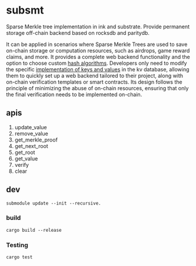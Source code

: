 # subsmt
Sparse Merkle tree implementation in ink and substrate. Provide permanent storage off-chain backend based on rocksdb and paritydb.

It can be applied in scenarios where Sparse Merkle Trees are used to save on-chain storage or computation resources, such as airdrops, game reward claims, and more. It provides a complete web backend functionality and the option to choose custom [hash algorithms](https://github.com/farcloud-labs/subsmt/blob/main/primitives/src/keccak_hasher.rs). Developers only need to modify the specific [implementation of keys and values](https://github.com/farcloud-labs/subsmt/blob/main/primitives/src/kv.rs) in the kv database, allowing them to quickly set up a web backend tailored to their project, along with on-chain verification templates or smart contracts. Its design follows the principle of minimizing the abuse of on-chain resources, ensuring that only the final verification needs to be implemented on-chain.

## apis

1. update_value
2. remove_value
3. get_merkle_proof
4. get_next_root
5. get_root
6. get_value
7. verify
8. clear

## **dev**

```
submodule update --init --recursive.
```
### build
```
cargo build --release
```

### Testing


```
cargo test
```




